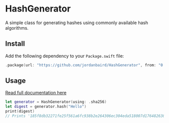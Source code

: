 # HashGenerator

A simple class for generating hashes using commonly available hash algorithms.

## Install

Add the following dependency to your `Package.swift` file:

```swift
.package(url: "https://github.com/jordanbaird/HashGenerator", from: "0.0.1")
```

## Usage

[Read full documentation here](https://jordanbaird.github.io/HashGenerator/documentation/hashgenerator/hashgenerator)

```swift
let generator = HashGenerator(using: .sha256)
let digest = generator.hash("Hello")
print(digest)
// Prints '185f8db32271fe25f561a6fc938b2e264306ec304eda518007d1764826381969'
```
